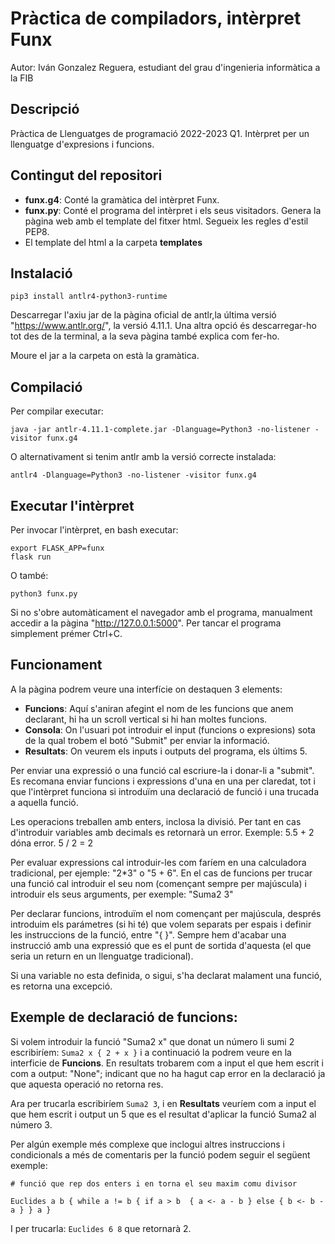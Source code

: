 # Pràctica de compiladors, intèrpret Funx
Autor: Iván Gonzalez Reguera, estudiant del grau d'ingenieria informàtica a la FIB

## Descripció
Pràctica de Llenguatges de programació 2022-2023 Q1. Intèrpret per un llenguatge d'expresions i funcions.

## Contingut del repositori
- **funx.g4**: Conté la gramàtica del intèrpret Funx.
- **funx.py**: Conté el programa del intèrpret i els seus visitadors. Genera la pàgina web amb el template del fitxer html. Segueix les regles d'estil PEP8.
- El template del html a la carpeta **templates**

## Instalació

```
pip3 install antlr4-python3-runtime 
```
Descarregar l'axiu jar de la pàgina oficial de antlr,la última versió "https://www.antlr.org/", la versió 4.11.1. Una altra opció és descarregar-ho tot des de la terminal, a la seva pàgina també explica com fer-ho.


Moure el jar a la carpeta on està la gramàtica.

## Compilació

Per compilar executar:
```
java -jar antlr-4.11.1-complete.jar -Dlanguage=Python3 -no-listener -visitor funx.g4
```
O alternativament si tenim antlr amb la versió correcte instalada:
```
antlr4 -Dlanguage=Python3 -no-listener -visitor funx.g4
```
## Executar l'intèrpret

Per invocar l'intèrpret, en bash executar:
```
export FLASK_APP=funx
flask run
```
O també:
```
python3 funx.py
```
Si no s'obre automàticament el navegador amb el programa, manualment accedir a la pàgina "http://127.0.0.1:5000".
Per tancar el programa simplement prémer Ctrl+C.

## Funcionament

A la pàgina podrem veure una interfície on destaquen 3 elements:
- **Funcions**: Aquí s'aniran afegint el nom de les funcions que anem declarant, hi ha un scroll vertical si hi han moltes funcions.
- **Consola**: On l'usuari pot introduir el input (funcions o expresions) sota de la qual trobem el botó "Submit" per enviar la informació. 
- **Resultats**: On veurem els inputs i outputs del programa, els últims 5.

Per enviar una expressió o una funció cal escriure-la i donar-li a "submit". Es recomana enviar funcions i expressions d'una en una per claredat, tot i que l'intèrpret funciona si introduïm una declaració de funció i una trucada a aquella funció.

Les operacions treballen amb enters, inclosa la divisió. Per tant en cas d'introduir variables amb decimals es retornarà un error.
Exemple: 5.5 + 2 dóna error. 5 / 2 = 2

Per evaluar expressions cal introduir-les com faríem en una calculadora tradicional, per ejemple: "2*3" o "5 + 6". En el cas de funcions per trucar una funció cal introduir el seu nom (començant sempre per majúscula) i introduir els seus arguments, per exemple: "Suma2 3"

Per declarar funcions, introduïm el nom començant per majúscula, després introduim els parámetres (si hi té) que volem separats per espais i definir les instruccions de la funció, entre "{ }". Sempre hem d'acabar una instrucció amb una expressió que es el punt de sortida d'aquesta (el que seria un return en un llenguatge tradicional).

Si una variable no esta definida, o sigui, s'ha declarat malament una funció, es retorna una excepció.

## Exemple de declaració de funcions:

Si volem introduir la funció "Suma2 x" que donat un número li sumi 2 escribiríem:
`Suma2 x { 2 + x }` i a continuació la podrem veure en la interficie de **Funcions**.
En resultats trobarem com a input el que hem escrit i com a output: "None"; indicant que no ha hagut cap error en la declaració ja que aquesta operació no retorna res.

Ara per trucarla escribiríem `Suma2 3`, i en **Resultats** veuríem com a input el que hem escrit i output un 5 que es el resultat d'aplicar la funció Suma2 al número 3.

Per algún exemple més complexe que inclogui altres instruccions i condicionals a més de comentaris per la funció podem seguir el següent exemple:

`# funció que rep dos enters i en torna el seu maxim comu divisor`

`Euclides a b
{
  while a != b
  {
    if a > b 
    {
      a <- a - b
    }
    else
    {
      b <- b - a
    }
  }
  a
}`

I per trucarla: `Euclides 6 8` que retornarà 2.

